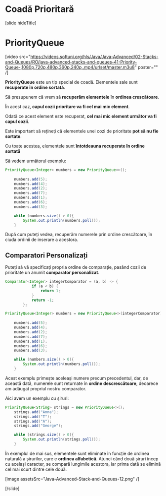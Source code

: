 # Coadă Prioritară

[slide hideTitle]
# PriorityQueue

[video src="https://videos.softuni.org/hls/Java/Java-Advanced/02-Stacks-and-Queues/RO/java-advanced-stacks-and-queues-41-Priority-Queue-,1080p,720p,480p,360p,240p,.mp4/urlset/master.m3u8" poster="" /]

**PriorityQueue** este un tip special de coadă. Elementele sale sunt **recuperate în ordine sortată**.

Să presupunem că vrem să **recuperăm elementele** în **ordinea crescătoare**.

În acest caz, **capul cozii prioritare va fi cel mai mic element**.

Odată ce acest element este recuperat, **cel mai mic element următor va fi capul cozii**.

Este important să rețineți că elementele unei cozi de prioritate **pot să nu fie sortate**.

Cu toate acestea, elementele sunt **întotdeauna recuperate în ordine sortată**

Să vedem următorul exemplu:

```java live
PriorityQueue<Integer> numbers = new PriorityQueue<>();
        
    numbers.add(5);
    numbers.add(4);
    numbers.add(2);
    numbers.add(7);
    numbers.add(1);
    numbers.add(6);
    numbers.add(3);

    while (numbers.size() > 0){
        System.out.println(numbers.poll());
    }
```
După cum puteți vedea, recuperăm numerele prin ordine crescătoare, în ciuda ordinii de inserare a acestora.

## Comparatori Personalizați

Puteți să vă specificați propria ordine de comparație, pasând cozii de prioritate un anumit **comparator personalizat**.


```java live
Comparator<Integer> integerComparator = (a, b) -> {
            if (a < b) {
                return 1;
            }
            return -1;
        };

PriorityQueue<Integer> numbers = new PriorityQueue<>(integerComparator);
        
    numbers.add(5);
    numbers.add(4);
    numbers.add(2);
    numbers.add(7);
    numbers.add(1);
    numbers.add(6);
    numbers.add(3);

    while (numbers.size() > 0){
        System.out.println(numbers.poll());
    }
```

Acest exemplu primește aceleași numere precum precedentul, dar, de această dată, numerele sunt returnate în **ordine descrescătoare**, deoarece am adăugat propriul nostru comparator.

Aici avem un exemplu cu șiruri:


```java live
PriorityQueue<String> strings = new PriorityQueue<>();
    strings.add("Anna");
    strings.add("T");
    strings.add("A");
    strings.add("George");

    while (strings.size() > 0){
        System.out.println(strings.poll());
    }
```

În exemplul de mai sus, elementele sunt eliminate în funcție de ordinea naturală a șirurilor, care e **ordinea alfabetică**. Atunci când două șiruri încep cu același caracter, se compară lungimile acestora, iar prima dată se elimină cel mai scurt dintre cele două. 

[image assetsSrc="Java-Advanced-Stack-and-Queues-12.png" /]


[/slide]

